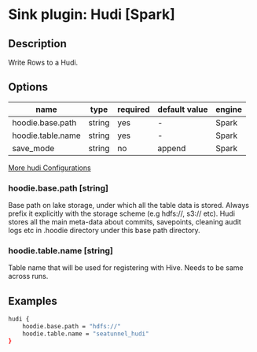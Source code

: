 # Sink plugin: Hudi [Spark]

## Description

Write Rows to a Hudi.

## Options

| name | type | required | default value | engine |
| --- | --- | --- | --- | --- |
| hoodie.base.path | string | yes | - | Spark |
| hoodie.table.name | string | yes | - | Spark |
| save_mode	 | string | no | append | Spark |

[More hudi Configurations](https://hudi.apache.org/docs/configurations/#Write-Options)

### hoodie.base.path [string]

Base path on lake storage, under which all the table data is stored. Always prefix it explicitly with the storage scheme (e.g hdfs://, s3:// etc). Hudi stores all the main meta-data about commits, savepoints, cleaning audit logs etc in .hoodie directory under this base path directory.

### hoodie.table.name [string]

Table name that will be used for registering with Hive. Needs to be same across runs.

## Examples

```bash
hudi {
    hoodie.base.path = "hdfs://"
    hoodie.table.name = "seatunnel_hudi"
}
```
